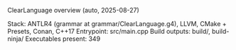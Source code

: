 ClearLanguage overview (auto, 2025-08-27)

Stack: ANTLR4 (grammar at grammar/ClearLanguage.g4), LLVM, CMake + Presets, Conan, C++17
Entrypoint: src/main.cpp
Build outputs: build/, build-ninja/
Executables present: 349

